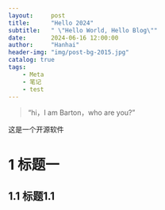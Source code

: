 ```yaml
---
layout:     post
title:      "Hello 2024"
subtitle:   " \"Hello World, Hello Blog\""
date:       2024-06-16 12:00:00
author:     "Hanhai"
header-img: "img/post-bg-2015.jpg"
catalog: true
tags:
    - Meta
    - 笔记
    - test
---
```


> “hi，I am Barton，who are you?”

这是一个开源软件
# 1 标题一
## 1.1 标题1.1



